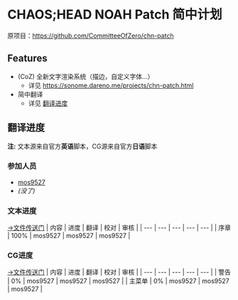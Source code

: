 # CHAOS;HEAD NOAH Patch 简中计划
原项目：https://github.com/CommitteeOfZero/chn-patch

## Features
- (CoZ) 全新文字渲染系统（描边，自定义字体...）
    - 详见 https://sonome.dareno.me/projects/chn-patch.html
- 简中翻译
    - 详见 [翻译进度](#翻译进度)

## 翻译进度
**注:** 文本源来自官方**英语**脚本，CG源来自官方**日语**脚本
### 参加人员
- [mos9527](https://github.com/mos9527)
- *(没了)*
### 文本进度
[→文件传送门](https://github.com/mos9527/chn-patch-zhs/tree/master/scripts/mes01)
| 内容 | 进度 | 翻译 | 校对 | 审核 |
| --- | --- | --- | --- | --- |
| 序章 | 100% | mos9527 | mos9527 | mos9527 |

### CG进度
[→文件传送门](https://github.com/mos9527/chn-patch-zhs/tree/master/data/c0data)
| 内容 | 进度 | 翻译 | 校对 | 审核 |
| --- | --- | --- | --- | --- |
| 警告 | 0% | mos9527 | mos9527 | mos9527 |
| 主菜单 | 0% | mos9527 | mos9527 | mos9527 |
